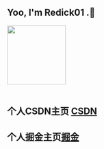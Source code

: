 
## Yoo, I'm Redick01 .👋

<div align="left"> <img height="137px" src="https://github-readme-stats.vercel.app/api?username=sun0225SUN&hide_title=true&hide_border=true&show_icons=trueline_height=21&text_color=000&icon_color=000&bg_color=0,ea6161,ffc64d,fffc4d,52fa5a&theme=graywhite" /> </div>
</br>





## 个人CSDN主页 [CSDN](https://blog.csdn.net/qq_31279701?spm=1019.2139.3001.5343)

## 个人掘金主页[掘金](https://juejin.cn/user/3377338755070999/posts)

